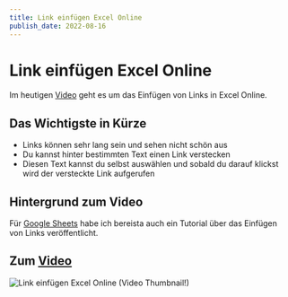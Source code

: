 ```yaml
---
title: Link einfügen Excel Online
publish_date: 2022-08-16
---
```


# Link einfügen Excel Online

Im heutigen [Video](https://youtu.be/MBWAGlyYSf8) geht es um das Einfügen von Links in Excel Online. 

## Das Wichtigste in Kürze

- Links können sehr lang sein und sehen nicht schön aus
- Du kannst hinter bestimmten Text einen Link verstecken
- Diesen Text kannst du selbst auswählen und sobald du darauf klickst wird der versteckte Link aufgerufen

## Hintergrund zum Video

Für [Google Sheets](https://youtu.be/YF-Omlfr9q8) habe ich bereista auch ein Tutorial über das Einfügen von Links veröffentlicht.

## Zum [Video](https://youtu.be/MBWAGlyYSf8)

![Link einfügen Excel Online (Video Thumbnail!)](../thumbnails/Fertig341.jpg "Link einfügen Excel Online (Video Thumbnail!)")